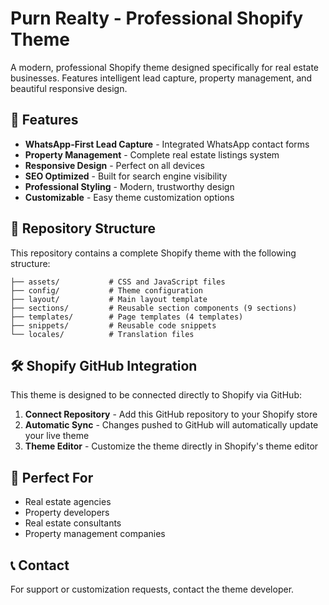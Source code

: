 # Purn Realty - Professional Shopify Theme

A modern, professional Shopify theme designed specifically for real estate businesses. Features intelligent lead capture, property management, and beautiful responsive design.

## 🚀 Features

- **WhatsApp-First Lead Capture** - Integrated WhatsApp contact forms
- **Property Management** - Complete real estate listings system
- **Responsive Design** - Perfect on all devices
- **SEO Optimized** - Built for search engine visibility
- **Professional Styling** - Modern, trustworthy design
- **Customizable** - Easy theme customization options

## 📁 Repository Structure

This repository contains a complete Shopify theme with the following structure:

```
├── assets/           # CSS and JavaScript files
├── config/           # Theme configuration
├── layout/           # Main layout template
├── sections/         # Reusable section components (9 sections)
├── templates/        # Page templates (4 templates)
├── snippets/         # Reusable code snippets
└── locales/          # Translation files
```

## 🛠️ Shopify GitHub Integration

This theme is designed to be connected directly to Shopify via GitHub:

1. **Connect Repository** - Add this GitHub repository to your Shopify store
2. **Automatic Sync** - Changes pushed to GitHub will automatically update your live theme
3. **Theme Editor** - Customize the theme directly in Shopify's theme editor

## 🎯 Perfect For

- Real estate agencies
- Property developers
- Real estate consultants
- Property management companies

## 📞 Contact

For support or customization requests, contact the theme developer.
